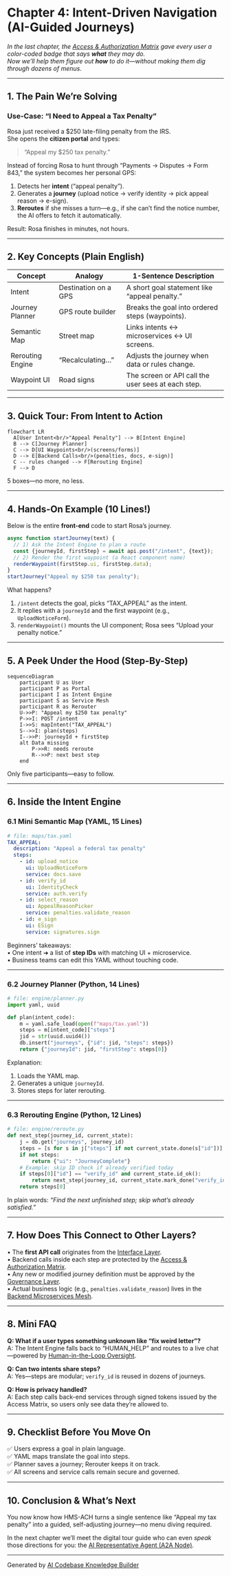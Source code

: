 # Chapter 4: Intent-Driven Navigation (AI-Guided Journeys)

_In the last chapter, the [Access & Authorization Matrix](03_access___authorization_matrix_.md) gave every user a color-coded badge that says **what** they may do.  
Now we’ll help them figure out **how** to do it—without making them dig through dozens of menus._

---

## 1. The Pain We’re Solving

### Use-Case: “I Need to Appeal a Tax Penalty”  
Rosa just received a $250 late-filing penalty from the IRS.  
She opens the **citizen portal** and types:

> “Appeal my $250 tax penalty.”

Instead of forcing Rosa to hunt through “Payments → Disputes → Form 843,” the system becomes her personal GPS:

1. Detects her **intent** (“appeal penalty”).  
2. Generates a **journey** (upload notice → verify identity → pick appeal reason → e-sign).  
3. **Reroutes** if she misses a turn—e.g., if she can’t find the notice number, the AI offers to fetch it automatically.  

Result: Rosa finishes in minutes, not hours.

---

## 2. Key Concepts (Plain English)

| Concept | Analogy | 1-Sentence Description |
|---------|---------|------------------------|
| Intent | Destination on a GPS | A short goal statement like “appeal penalty.” |
| Journey Planner | GPS route builder | Breaks the goal into ordered steps (waypoints). |
| Semantic Map | Street map | Links intents ↔ microservices ↔ UI screens. |
| Rerouting Engine | “Recalculating…” | Adjusts the journey when data or rules change. |
| Waypoint UI | Road signs | The screen or API call the user sees at each step. |

---

## 3. Quick Tour: From Intent to Action

```mermaid
flowchart LR
  A[User Intent<br/>"Appeal Penalty"] --> B[Intent Engine]
  B --> C[Journey Planner]
  C --> D[UI Waypoints<br/>(screens/forms)]
  D --> E[Backend Calls<br/>(penalties, docs, e-sign)]
  C -- rules changed --> F[Rerouting Engine]
  F --> D
```

5 boxes—no more, no less.

---

## 4. Hands-On Example (10 Lines!)

Below is the entire **front-end** code to start Rosa’s journey.

```javascript
async function startJourney(text) {
  // 1) Ask the Intent Engine to plan a route
  const {journeyId, firstStep} = await api.post("/intent", {text});
  // 2) Render the first waypoint (a React component name)
  renderWaypoint(firstStep.ui, firstStep.data);
}
startJourney("Appeal my $250 tax penalty");
```

What happens?

1. `/intent` detects the goal, picks “TAX_APPEAL” as the intent.  
2. It replies with a `journeyId` and the first waypoint (e.g., `UploadNoticeForm`).  
3. `renderWaypoint()` mounts the UI component; Rosa sees “Upload your penalty notice.”

---

## 5. A Peek Under the Hood (Step-By-Step)

```mermaid
sequenceDiagram
    participant U as User
    participant P as Portal
    participant I as Intent Engine
    participant S as Service Mesh
    participant R as Rerouter
    U->>P: "Appeal my $250 tax penalty"
    P->>I: POST /intent
    I->>S: mapIntent("TAX_APPEAL")
    S-->>I: plan(steps)
    I-->>P: journeyId + firstStep
    alt Data missing
        P->>R: needs reroute
        R-->>P: next best step
    end
```

Only five participants—easy to follow.

---

## 6. Inside the Intent Engine

### 6.1 Mini Semantic Map (YAML, 15 Lines)

```yaml
# file: maps/tax.yaml
TAX_APPEAL:
  description: "Appeal a federal tax penalty"
  steps:
    - id: upload_notice
      ui: UploadNoticeForm
      service: docs.save
    - id: verify_id
      ui: IdentityCheck
      service: auth.verify
    - id: select_reason
      ui: AppealReasonPicker
      service: penalties.validate_reason
    - id: e_sign
      ui: ESign
      service: signatures.sign
```

Beginners’ takeaways:  
• One intent ➜ a list of **step IDs** with matching UI + microservice.  
• Business teams can edit this YAML without touching code.

---

### 6.2 Journey Planner (Python, 14 Lines)

```python
# file: engine/planner.py
import yaml, uuid

def plan(intent_code):
    m = yaml.safe_load(open(f"maps/tax.yaml"))
    steps = m[intent_code]["steps"]
    jid = str(uuid.uuid4())
    db.insert("journeys", {"id": jid, "steps": steps})
    return {"journeyId": jid, "firstStep": steps[0]}
```

Explanation:  
1. Loads the YAML map.  
2. Generates a unique `journeyId`.  
3. Stores steps for later rerouting.

---

### 6.3 Rerouting Engine (Python, 12 Lines)

```python
# file: engine/reroute.py
def next_step(journey_id, current_state):
    j = db.get("journeys", journey_id)
    steps = [s for s in j["steps"] if not current_state.done(s["id"])]
    if not steps:
        return {"ui": "JourneyComplete"}
    # Example: skip ID check if already verified today
    if steps[0]["id"] == "verify_id" and current_state.id_ok():
        return next_step(journey_id, current_state.mark_done("verify_id"))
    return steps[0]
```

In plain words: _“Find the next unfinished step; skip what’s already satisfied.”_

---

## 7. How Does This Connect to Other Layers?

• The **first API call** originates from the [Interface Layer](02_interface_layer__user___admin_portals__.md).  
• Backend calls inside each step are protected by the [Access & Authorization Matrix](03_access___authorization_matrix_.md).  
• Any new or modified journey definition must be approved by the [Governance Layer](01_governance_layer__hms_gov__.md).  
• Actual business logic (e.g., `penalties.validate_reason`) lives in the [Backend Microservices Mesh](08_backend_microservices_mesh__hms_svc__.md).

---

## 8. Mini FAQ

**Q: What if a user types something unknown like “fix weird letter”?**  
A: The Intent Engine falls back to “HUMAN_HELP” and routes to a live chat—powered by [Human-in-the-Loop Oversight](06_human_in_the_loop_oversight__hitl__.md).

**Q: Can two intents share steps?**  
A: Yes—steps are modular; `verify_id` is reused in dozens of journeys.

**Q: How is privacy handled?**  
A: Each step calls back-end services through signed tokens issued by the Access Matrix, so users only see data they’re allowed to.

---

## 9. Checklist Before You Move On

✅ Users express a goal in plain language.  
✅ YAML maps translate the goal into steps.  
✅ Planner saves a journey; Rerouter keeps it on track.  
✅ All screens and service calls remain secure and governed.

---

## 10. Conclusion & What’s Next

You now know how HMS-ACH turns a single sentence like “Appeal my tax penalty” into a guided, self-adjusting journey—no menu diving required.

In the next chapter we’ll meet the digital tour guide who can even _speak_ those directions for you: the [AI Representative Agent (A2A Node)](05_ai_representative_agent__a2a_node__.md).

---

Generated by [AI Codebase Knowledge Builder](https://github.com/The-Pocket/Tutorial-Codebase-Knowledge)